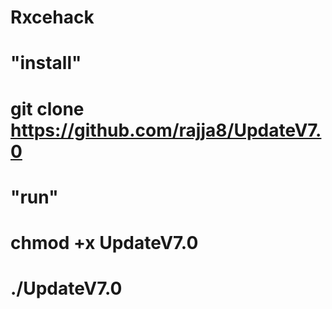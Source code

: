 # Rxcehack 
# "install"
# git clone https://github.com/rajja8/UpdateV7.0 
# "run"
# chmod +x UpdateV7.0 
# ./UpdateV7.0 
